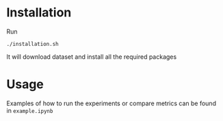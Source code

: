 # Installation
Run

```shell
./installation.sh
```
It will download dataset and install all the required packages

# Usage

Examples of how to run the experiments or compare metrics can be found in `example.ipynb`